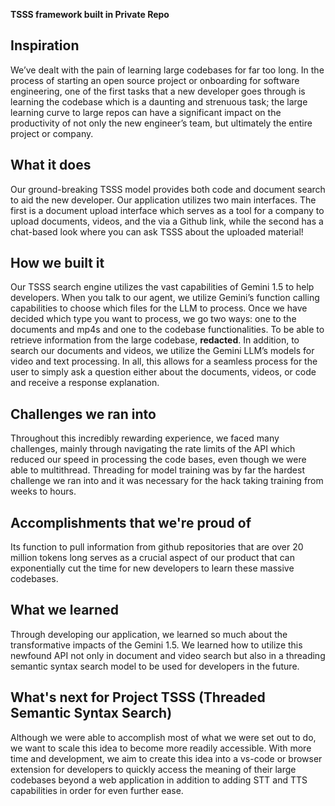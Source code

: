 **TSSS framework built in Private Repo**

## Inspiration
We’ve dealt with the pain of learning large codebases for far too long. In the process of starting an open source project or onboarding for software engineering, one of the first tasks that a new developer goes through is learning the codebase which is a daunting and strenuous task; the large learning curve to large repos can have a significant impact on the productivity of not only the new engineer’s team, but ultimately the entire project or company. 

## What it does
Our ground-breaking TSSS model provides both code and document search to aid the new developer. Our application utilizes two main interfaces. The first is a document upload interface which serves as a tool for a company to upload documents, videos, and the via a Github link, while the second has a chat-based look where you can ask TSSS about the uploaded material! 

## How we built it
Our TSSS search engine utilizes the vast capabilities of Gemini 1.5 to help developers. When you talk to our agent, we utilize Gemini’s function calling capabilities to choose which files for the LLM to process. Once we have decided which type you want to process, we go two ways: one to the documents and mp4s and one to the codebase functionalities. To be able to retrieve information from the large codebase, **redacted**. In addition, to search our documents and videos, we utilize the Gemini LLM’s models for video and text processing. In all, this allows for a seamless process for the user to simply ask a question either about the documents, videos, or code and receive a response explanation. 

## Challenges we ran into
Throughout this incredibly rewarding experience, we faced many challenges, mainly through navigating the rate limits of the API which reduced our speed in processing the code bases, even though we were able to multithread. Threading for model training was by far the hardest challenge we ran into and it was necessary for the hack taking training from weeks to hours.	

## Accomplishments that we're proud of
Its function to pull information from github repositories that are over 20 million tokens long serves as a crucial aspect of our product that can exponentially cut the time for new developers to learn these massive codebases. 

## What we learned
Through developing our application, we learned so much about the transformative impacts of the Gemini 1.5. We learned how to utilize this newfound API not only in document and video search but also in a threading semantic syntax search model to be used for developers in the future. 

## What's next for Project TSSS (Threaded Semantic Syntax Search)
Although we were able to accomplish most of what we were set out to do, we want to scale this idea to become more readily accessible. With more time and development, we aim to create this idea into a vs-code or browser extension for developers to quickly access the meaning of their large codebases beyond a web application in addition to adding STT and TTS capabilities in order for even further ease. 